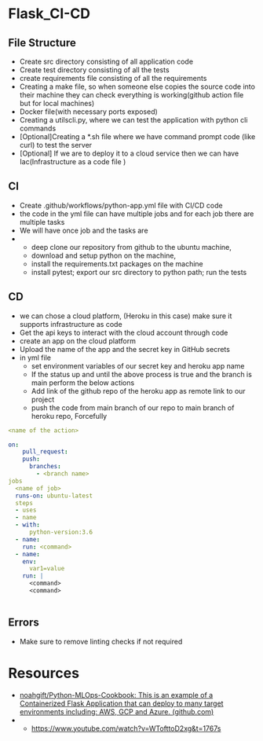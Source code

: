 # Flask_CI-CD

## File Structure

- Create src directory consisting of all application code
- Create test directory consisting of all the tests
- create requirements file consisting of all the requirements
- Creating a make file, so when someone else copies the source code into their machine they can check everything is working(github action file but for local machines)
- Docker file(with necessary ports exposed)
- Creating a utilscli.py, where we can test the application with python cli commands
- [Optional]Creating a *.sh file where we have command prompt code (like curl) to test the server
- [Optional] If we are to deploy it to a cloud service then we can have Iac(Infrastructure  as a code file )



## CI

- Create .github/workflows/python-app.yml file with CI/CD code
- the code in the yml file can have multiple jobs and for each job there are multiple tasks
- We will have once job and the tasks are
- - deep clone our repository from github to the ubuntu machine,
  - download and setup python on the machine, 
  - install the requirements.txt packages on the machine
  -  install pytest; export our src directory to python path; run the tests

## CD

- we can chose a cloud platform, (Heroku in this case) make sure it supports infrastructure as code
- Get the api keys to interact with the cloud account through code
- create an app on the cloud platform
- Upload the name of the app and the secret key in GitHub secrets
- in yml file
  - set environment variables of our secret key and heroku app name
  - If the status up and until the above process is true and the branch is main perform the below actions
  - Add link of the github repo of the heroku app as remote link to our project
  - push the code from main branch of our repo to main branch of heroku repo, Forcefully 

```yml
<name of the action>

on:
  	pull_request:
    push:
      branches:
        - <branch name>
jobs
  <name of job>
  runs-on: ubuntu-latest
  steps
  - uses 
  - name 
  - with:
      python-version:3.6
  - name:
    run: <command>
  - name:
    env:
      var1=value
    run: |
      <command>
      <command>
      
```

## Errors

- Make sure to remove linting checks if not required

# Resources

- [noahgift/Python-MLOps-Cookbook: This is an example of a Containerized Flask Application that can deploy to many target environments including: AWS, GCP and Azure. (github.com)](https://github.com/noahgift/Python-MLOps-Cookbook)
- - https://www.youtube.com/watch?v=WTofttoD2xg&t=1767s